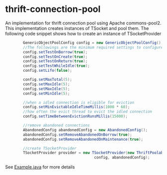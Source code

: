 # thrift-connection-pool

An implementation for thrift connection pool using Apache commons-pool2.  This implementation creates instances of TSocket and pool them. The following code snippet shows how to create an instance of TSocketProvider

```java
        GenericObjectPoolConfig config = new GenericObjectPoolConfig();
        //The followings are the minimum required settings to configure a pool
        config.setTestOnBorrow(true);
        config.setTestOnCreate(true);
        config.setTestOnReturn(true);
        config.setTestWhileIdle(true);
        config.setLifo(false);

        config.setMaxTotal(5);
        config.setMaxIdle(5);
        config.setMaxIdle(5);
        config.setMinIdle(5);

        //when a idled connection is eligible for eviction
        config.setMinEvictableIdleTimeMillis(1000 * 60);
        //how often the evict thread to evict the idled connection
        config.setTimeBetweenEvictionRunsMillis(15000);

        //remove abandoned connections
        AbandonedConfig abandonedConfig = new AbandonedConfig();
        abandonedConfig.setRemoveAbandonedOnBorrow(true);
        abandonedConfig.setRemoveAbandonedOnMaintenance(true);

        //create TSocketProvider
        TSocketProvider provider = new TSocketProvider(new ThriftPoolableObjectFactory("127.0.0.1", 5396, 0),
                                        config, abandonedConfig);
  ```
  See [Example.java](src/test/java/com/zhentao/thrift/pool/Example.java) for more details
